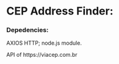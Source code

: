 # CEP Address Finder:

<div>
  <h3>Depedencies:</h3>
  <p>AXIOS HTTP; node.js module.</p>
  <p>API of https://viacep.com.br</p>
</div>
